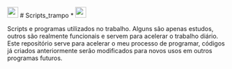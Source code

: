 <img width='25' height='25' src="https://cdn-icons-png.flaticon.com/512/5797/5797394.png"/> # Scripts_trampo * <img width='25' height='25' src="https://cdn-icons-png.flaticon.com/512/5797/5797394.png"/>

Scripts e programas utilizados no trabalho.
Alguns são apenas estudos, outros são realmente funcionais e servem para acelerar o trabalho diário.
Este repositório serve para acelerar o meu processo de programar, códigos já criados anteriormente
serão modificados para novos usos em outros programas futuros.

